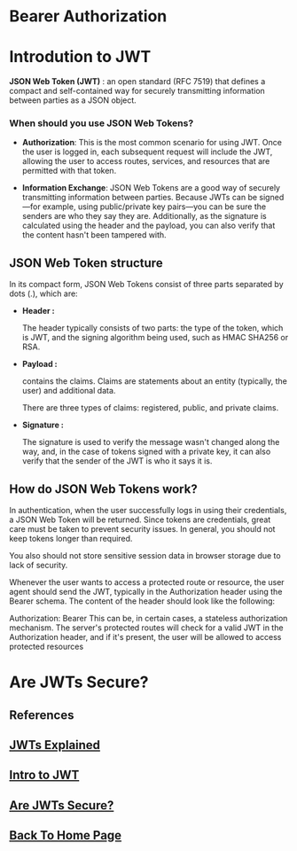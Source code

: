 # Bearer Authorization 

# Introdution to JWT

**JSON Web Token (JWT)** : an open standard (RFC 7519) that defines a compact and self-contained way for securely transmitting information between parties as a JSON object.

### When should you use JSON Web Tokens?

- **Authorization**: This is the most common scenario for using JWT. Once the user is logged in, each subsequent request will include the JWT, allowing the user to access routes, services, and resources that are permitted with that token.

- **Information Exchange**: JSON Web Tokens are a good way of securely transmitting information between parties. Because JWTs can be signed—for example, using public/private key pairs—you can be sure the senders are who they say they are. Additionally, as the signature is calculated using the header and the payload, you can also verify that the content hasn't been tampered with.

## JSON Web Token structure

In its compact form, JSON Web Tokens consist of three parts separated by dots (.), which are:

- **Header :**

  The header typically consists of two parts: the type of the token, which is JWT, and the signing algorithm being used, such as HMAC SHA256 or RSA.

- **Payload :**

  contains the claims. Claims are statements about an entity (typically, the user) and additional data.

  There are three types of claims: registered, public, and private claims.

- **Signature :**

   The signature is used to verify the message wasn't changed along the way, and, in the case of tokens signed with a private key, it can also verify that the sender of the JWT is who it says it is.

## How do JSON Web Tokens work?

In authentication, when the user successfully logs in using their credentials, a JSON Web Token will be returned. Since tokens are credentials, great care must be taken to prevent security issues. In general, you should not keep tokens longer than required.

You also should not store sensitive session data in browser storage due to lack of security.

Whenever the user wants to access a protected route or resource, the user agent should send the JWT, typically in the Authorization header using the Bearer schema. The content of the header should look like the following:

Authorization: Bearer <token>
This can be, in certain cases, a stateless authorization mechanism. The server's protected routes will check for a valid JWT in the Authorization header, and if it's present, the user will be allowed to access protected resources

# Are JWTs Secure?



## References

## [JWTs Explained](https://www.youtube.com/watch?v=926mknSW9Lo)

## [Intro to JWT](https://jwt.io/introduction/)

## [Are JWTs Secure?](https://stackoverflow.com/questions/27301557/if-you-can-decode-jwt-how-are-they-secure)


## [Back To Home Page](../../README.md)
